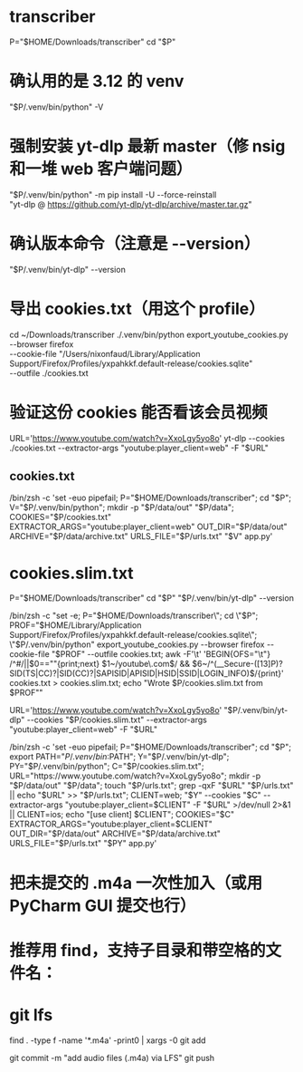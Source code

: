 # transcriber
P="$HOME/Downloads/transcriber"
cd "$P"

# 确认用的是 3.12 的 venv
"$P/.venv/bin/python" -V

# 强制安装 yt-dlp 最新 master（修 nsig 和一堆 web 客户端问题）
"$P/.venv/bin/python" -m pip install -U --force-reinstall \
  "yt-dlp @ https://github.com/yt-dlp/yt-dlp/archive/master.tar.gz"

# 确认版本命令（注意是 --version）
"$P/.venv/bin/yt-dlp" --version

# 导出 cookies.txt（用这个 profile）
cd ~/Downloads/transcriber
./.venv/bin/python export_youtube_cookies.py \
  --browser firefox \
  --cookie-file "/Users/nixonfaud/Library/Application Support/Firefox/Profiles/yxpahkkf.default-release/cookies.sqlite" \
  --outfile ./cookies.txt

# 验证这份 cookies 能否看该会员视频
URL='https://www.youtube.com/watch?v=XxoLgy5yo8o'
yt-dlp --cookies ./cookies.txt --extractor-args "youtube:player_client=web" -F "$URL"


## cookies.txt
/bin/zsh -c 'set -euo pipefail; P="$HOME/Downloads/transcriber"; cd "$P"; V="$P/.venv/bin/python"; mkdir -p "$P/data/out" "$P/data"; COOKIES="$P/cookies.txt" EXTRACTOR_ARGS="youtube:player_client=web" OUT_DIR="$P/data/out" ARCHIVE="$P/data/archive.txt" URLS_FILE="$P/urls.txt" "$V" app.py'

# cookies.slim.txt
P="$HOME/Downloads/transcriber"
cd "$P"
"$P/.venv/bin/yt-dlp" --version

/bin/zsh -c "set -e; P=\"$HOME/Downloads/transcriber\"; cd \"$P\"; PROF=\"$HOME/Library/Application Support/Firefox/Profiles/yxpahkkf.default-release/cookies.sqlite\"; \"$P/.venv/bin/python\" export_youtube_cookies.py --browser firefox --cookie-file \"$PROF\" --outfile cookies.txt; awk -F'\t' 'BEGIN{OFS=\"\t\"} /^#/||\$0==\"\"{print;next} \$1~/youtube\\.com\$/ && \$6~/^(__Secure-([13]P)?SID(TS|CC)?|SID(CC)?|SAPISID|APISID|HSID|SSID|LOGIN_INFO)\$/{print}' cookies.txt > cookies.slim.txt; echo \"Wrote \$P/cookies.slim.txt from \$PROF\""

URL='https://www.youtube.com/watch?v=XxoLgy5yo8o'
"$P/.venv/bin/yt-dlp" --cookies "$P/cookies.slim.txt" --extractor-args "youtube:player_client=web" -F "$URL"

/bin/zsh -c 'set -euo pipefail; P="$HOME/Downloads/transcriber"; cd "$P"; export PATH="$P/.venv/bin:$PATH"; Y="$P/.venv/bin/yt-dlp"; PY="$P/.venv/bin/python"; C="$P/cookies.slim.txt"; URL="https://www.youtube.com/watch?v=XxoLgy5yo8o"; mkdir -p "$P/data/out" "$P/data"; touch "$P/urls.txt"; grep -qxF "$URL" "$P/urls.txt" || echo "$URL" >> "$P/urls.txt"; CLIENT=web; "$Y" --cookies "$C" --extractor-args "youtube:player_client=$CLIENT" -F "$URL" >/dev/null 2>&1 || CLIENT=ios; echo "[use client] $CLIENT"; COOKIES="$C" EXTRACTOR_ARGS="youtube:player_client=$CLIENT" OUT_DIR="$P/data/out" ARCHIVE="$P/data/archive.txt" URLS_FILE="$P/urls.txt" "$PY" app.py'








# 把未提交的 .m4a 一次性加入（或用 PyCharm GUI 提交也行）
# 推荐用 find，支持子目录和带空格的文件名：
# git lfs
find . -type f -name '*.m4a' -print0 | xargs -0 git add

git commit -m "add audio files (.m4a) via LFS"
git push
